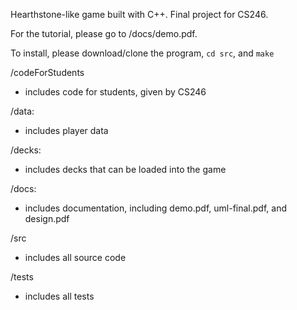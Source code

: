 Hearthstone-like game built with C++. Final project for CS246.

For the tutorial, please go to /docs/demo.pdf.

To install, please download/clone the program, ```cd src```, and ```make```

/codeForStudents
- includes code for students, given by CS246

/data:
- includes player data

/decks:
- includes decks that can be loaded into the game

/docs:
- includes documentation, including demo.pdf, uml-final.pdf, and design.pdf

/src
- includes all source code

/tests
- includes all tests
